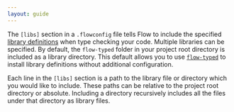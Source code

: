 ```yaml
---
layout: guide
---
```


The `[libs]` section in a `.flowconfig` file tells Flow to include the
specified [library definitions](../../libdefs/) when type
checking your code. Multiple libraries can be specified. By default, the
`flow-typed` folder in your project root directory is included as a library
directory. This default allows you to use
[`flow-typed`](https://github.com/flowtype/flow-typed) to install library
definitions without additional configuration.

Each line in the `[libs]` section is a path to the library file or directory
which you would like to include. These paths can be relative to the project
root directory or absolute. Including a directory recursively includes all the
files under that directory as library files.
